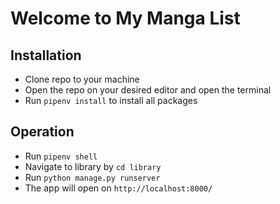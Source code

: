 # Welcome to My Manga List
## Installation
- Clone repo to your machine
- Open the repo on your desired editor and open the terminal
- Run `pipenv install` to install all packages
## Operation
- Run `pipenv shell`
- Navigate to library by `cd library`
- Run `python manage.py runserver`
- The app will open on `http://localhost:8000/`